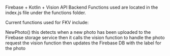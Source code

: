Firebase + Kotlin + Vision API Backend
Functions used are located in the index.js file under the functions folder.

Current functions used for FKV include:

NewPhoto()
this detects when a new photo has been uploaded to the Firebase storage service
then it calls the vision function to handle the photo request
the vision function then updates the Firebase DB with the label for the photo
